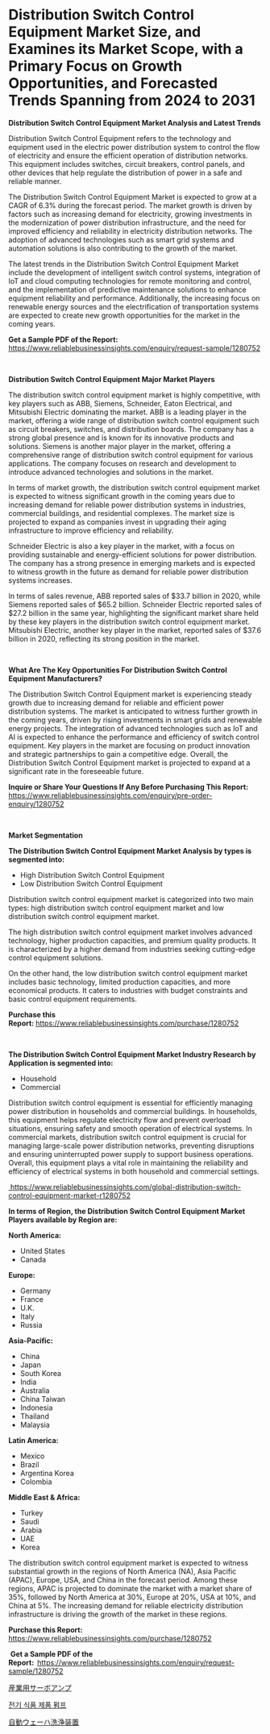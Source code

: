 <p><h1>Distribution Switch Control Equipment Market Size, and Examines its Market Scope, with a Primary Focus on Growth Opportunities, and Forecasted Trends Spanning from 2024 to 2031</h1></p><p><strong>Distribution Switch Control Equipment Market Analysis and Latest Trends</strong></p>
<p><p>Distribution Switch Control Equipment refers to the technology and equipment used in the electric power distribution system to control the flow of electricity and ensure the efficient operation of distribution networks. This equipment includes switches, circuit breakers, control panels, and other devices that help regulate the distribution of power in a safe and reliable manner.</p><p>The Distribution Switch Control Equipment Market is expected to grow at a CAGR of 6.3% during the forecast period. The market growth is driven by factors such as increasing demand for electricity, growing investments in the modernization of power distribution infrastructure, and the need for improved efficiency and reliability in electricity distribution networks. The adoption of advanced technologies such as smart grid systems and automation solutions is also contributing to the growth of the market.</p><p>The latest trends in the Distribution Switch Control Equipment Market include the development of intelligent switch control systems, integration of IoT and cloud computing technologies for remote monitoring and control, and the implementation of predictive maintenance solutions to enhance equipment reliability and performance. Additionally, the increasing focus on renewable energy sources and the electrification of transportation systems are expected to create new growth opportunities for the market in the coming years.</p></p>
<p><strong>Get a Sample PDF of the Report:&nbsp;</strong> <a href="https://www.reliablebusinessinsights.com/enquiry/request-sample/1280752">https://www.reliablebusinessinsights.com/enquiry/request-sample/1280752</a></p>
<p>&nbsp;</p>
<p><strong>Distribution Switch Control Equipment Major Market Players</strong></p>
<p><p>The distribution switch control equipment market is highly competitive, with key players such as ABB, Siemens, Schneider, Eaton Electrical, and Mitsubishi Electric dominating the market. ABB is a leading player in the market, offering a wide range of distribution switch control equipment such as circuit breakers, switches, and distribution boards. The company has a strong global presence and is known for its innovative products and solutions. Siemens is another major player in the market, offering a comprehensive range of distribution switch control equipment for various applications. The company focuses on research and development to introduce advanced technologies and solutions in the market.</p><p>In terms of market growth, the distribution switch control equipment market is expected to witness significant growth in the coming years due to increasing demand for reliable power distribution systems in industries, commercial buildings, and residential complexes. The market size is projected to expand as companies invest in upgrading their aging infrastructure to improve efficiency and reliability.</p><p>Schneider Electric is also a key player in the market, with a focus on providing sustainable and energy-efficient solutions for power distribution. The company has a strong presence in emerging markets and is expected to witness growth in the future as demand for reliable power distribution systems increases.</p><p>In terms of sales revenue, ABB reported sales of $33.7 billion in 2020, while Siemens reported sales of $65.2 billion. Schneider Electric reported sales of $27.2 billion in the same year, highlighting the significant market share held by these key players in the distribution switch control equipment market. Mitsubishi Electric, another key player in the market, reported sales of $37.6 billion in 2020, reflecting its strong position in the market.</p></p>
<p>&nbsp;</p>
<p><strong>What Are The Key Opportunities For Distribution Switch Control Equipment Manufacturers?</strong></p>
<p><p>The Distribution Switch Control Equipment market is experiencing steady growth due to increasing demand for reliable and efficient power distribution systems. The market is anticipated to witness further growth in the coming years, driven by rising investments in smart grids and renewable energy projects. The integration of advanced technologies such as IoT and AI is expected to enhance the performance and efficiency of switch control equipment. Key players in the market are focusing on product innovation and strategic partnerships to gain a competitive edge. Overall, the Distribution Switch Control Equipment market is projected to expand at a significant rate in the foreseeable future.</p></p>
<p><strong>Inquire or Share Your Questions If Any Before Purchasing This Report:</strong> <a href="https://www.reliablebusinessinsights.com/enquiry/pre-order-enquiry/1280752">https://www.reliablebusinessinsights.com/enquiry/pre-order-enquiry/1280752</a></p>
<p>&nbsp;</p>
<p><strong>Market Segmentation</strong></p>
<p><strong>The Distribution Switch Control Equipment Market Analysis by types is segmented into:</strong></p>
<p><ul><li>High Distribution Switch Control Equipment</li><li>Low Distribution Switch Control Equipment</li></ul></p>
<p><p>Distribution switch control equipment market is categorized into two main types: high distribution switch control equipment market and low distribution switch control equipment market. </p><p>The high distribution switch control equipment market involves advanced technology, higher production capacities, and premium quality products. It is characterized by a higher demand from industries seeking cutting-edge control equipment solutions.</p><p>On the other hand, the low distribution switch control equipment market includes basic technology, limited production capacities, and more economical products. It caters to industries with budget constraints and basic control equipment requirements.</p></p>
<p><strong>Purchase this Report:&nbsp;</strong><a href="https://www.reliablebusinessinsights.com/purchase/1280752">https://www.reliablebusinessinsights.com/purchase/1280752</a></p>
<p>&nbsp;</p>
<p><strong>The Distribution Switch Control Equipment Market Industry Research by Application is segmented into:</strong></p>
<p><ul><li>Household</li><li>Commercial</li></ul></p>
<p><p>Distribution switch control equipment is essential for efficiently managing power distribution in households and commercial buildings. In households, this equipment helps regulate electricity flow and prevent overload situations, ensuring safety and smooth operation of electrical systems. In commercial markets, distribution switch control equipment is crucial for managing large-scale power distribution networks, preventing disruptions and ensuring uninterrupted power supply to support business operations. Overall, this equipment plays a vital role in maintaining the reliability and efficiency of electrical systems in both household and commercial settings.</p></p>
<p><a href="https://www.reliablebusinessinsights.com/global-distribution-switch-control-equipment-market-r1280752">&nbsp;https://www.reliablebusinessinsights.com/global-distribution-switch-control-equipment-market-r1280752</a></p>
<p><strong>In terms of Region, the Distribution Switch Control Equipment Market Players available by Region are:</strong></p>
<p>
    <p> <strong> North America: </strong>
        <ul>
            <li>United States</li>
            <li>Canada</li>
        </ul>
        </p> 
    <p> <strong> Europe: </strong>
        <ul>
            <li>Germany</li>
            <li>France</li>
            <li>U.K.</li>
            <li>Italy</li>
            <li>Russia</li>
        </ul>
        </p> 
    <p> <strong> Asia-Pacific: </strong>
        <ul>
            <li>China</li>
            <li>Japan</li>
            <li>South Korea</li>
            <li>India</li>
            <li>Australia</li>
            <li>China Taiwan</li>
            <li>Indonesia</li>
            <li>Thailand</li>
            <li>Malaysia</li>
        </ul>
        </p> 
    <p> <strong> Latin America: </strong>
        <ul>
            <li>Mexico</li>
            <li>Brazil</li>
            <li>Argentina Korea</li>
            <li>Colombia</li>
        </ul>
        </p> 
    <p> <strong> Middle East & Africa: </strong>
        <ul>
            <li>Turkey</li>
            <li>Saudi</li>
            <li>Arabia</li>
            <li>UAE</li>
            <li>Korea</li>
        </ul>
    </p>
    </p>
<p><p>The distribution switch control equipment market is expected to witness substantial growth in the regions of North America (NA), Asia Pacific (APAC), Europe, USA, and China in the forecast period. Among these regions, APAC is projected to dominate the market with a market share of 35%, followed by North America at 30%, Europe at 20%, USA at 10%, and China at 5%. The increasing demand for reliable electricity distribution infrastructure is driving the growth of the market in these regions.</p></p>
<p><strong>Purchase this Report: </strong><a href="https://www.reliablebusinessinsights.com/purchase/1280752">https://www.reliablebusinessinsights.com/purchase/1280752</a></p>
<p>&nbsp;<strong>Get a Sample PDF of the Report:&nbsp;&nbsp;</strong><a href="https://www.reliablebusinessinsights.com/enquiry/request-sample/1280752">https://www.reliablebusinessinsights.com/enquiry/request-sample/1280752</a></p>
<p><strong></strong></p>
<p><p><a href="https://github.com/avwofrml53535/Market-Research-Report-List-2/blob/main/216704898653.md">産業用サーボアンプ</a></p><p><a href="https://github.com/apple8975768/Market-Research-Report-List-1/blob/main/457594490095.md">전기 식품 제품 펌프</a></p><p><a href="https://github.com/AhmadMann1950/Market-Research-Report-List-1/blob/main/641140798652.md">自動ウェーハ洗浄装置</a></p></p>